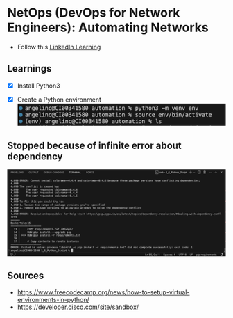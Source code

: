 # NetOps (DevOps for Network Engineers): Automating Networks

- Follow this [LinkedIn Learning](https://www.linkedin.com/learning/netops-devops-for-network-engineers-automating-networks?u=2080948)

## Learnings

- [x] Install Python3
- [x] Create a Python environment
![](https://github.com/agcdtmr/automation/blob/main/netops/Screenshot%202023-11-10%20at%2012.31.55.png)


## Stopped because of infinite error about dependency

![Error](https://github.com/agcdtmr/automation/blob/main/netops/Screenshot%202023-11-10%20at%2013.14.13.png)

## Sources

- https://www.freecodecamp.org/news/how-to-setup-virtual-environments-in-python/
- https://developer.cisco.com/site/sandbox/
